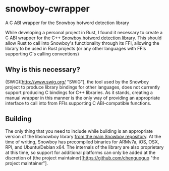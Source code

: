 # snowboy-cwrapper
A C ABI wrapper for the Snowboy hotword detection library

While developing a personal project in Rust, I found it necessary to create a C ABI wrapper for the C++ [Snowboy hotword detection library](https://github.com/Kitt-AI/snowboy "Snowboy hotword detection library"). This should allow Rust to call into Snowboy's functionality through its FFI, allowing the library to be used in Rust projects (or any other languages with FFIs supporting C's calling conventions)

## Why is this necessary?
(SWIG)[http://www.swig.org/ "SWIG"], the tool used by the Snowboy project to produce library bindings for other languages, does not currently support producing C bindings for C++ libraries. As it stands, creating a manual wrapper in this manner is the only way of providing an appropriate interface to call into from FFIs supporting C ABI-compatible functions.

## Building
The only thing that you need to include while building is an appropriate version of the libsnowboy library [from the main Snowboy repository](https://github.com/Kitt-AI/snowboy/tree/master/lib "from the main Snowboy repository"). At the time of writing, Snowboy has precompiled binaries for ARMv7a, iOS, OSX, RPI, and Ubuntu/Debian x64. The internals of the library are also proprietary at this time, so support for additional platforms can only be added at the discretion of (the project maintainer)[https://github.com/chenguoguo "the project maintainer"].
